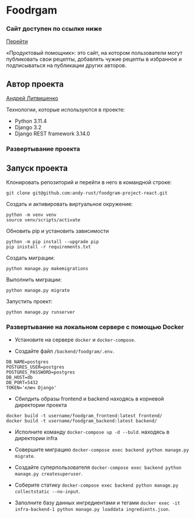 # Foodrgam
### Сайт доступен по ссылке ниже
[Перейти](https://andy-foodgram.ddns.net)

 «Продуктовый помощник»: это сайт, на котором пользователи могут публиковать свои рецепты, добавлять чужие рецепты в избранное и подписываться на публикации других авторов.

## Автор проекта

[Андрей Литвищенко](https://github.com/andy-rust)

Технологии, которые используются в проекте:
- Python 3.11.4
- Django 3.2
- Django REST framework 3.14.0

### Развертывание проекта

## Запуск проекта

Клонировать репозиторий и перейти в него в командной строке:

```
git clone git@github.com:andy-rust/foodgram-project-react.git
```
Cоздать и активировать виртуальное окружение:

```
python -m venv venv
source venv/scripts/activate
```

Обновить pip и установить зависимости

```
python -m pip install --upgrade pip
pip inistall -r requirements.txt
```

Создать миграции:

```
python manage.py makemigrations
```

Выполнить миграции:

```
python manage.py migrate
```

Запустить проект:

```
python manage.py runserver
```

### Развертывание на локальном сервере c помощью Docker

- Установите на сервере `docker` и `docker-compose`.

- Создайте файл `/backend/foodgram/.env`.
```
DB_NAME=postgres
POSTGRES_USER=postgres
POSTGRES_PASSWORD=postgres
DB_HOST=db
DB_PORT=5432
TOKEN='ключ Django'
```
- Сбилдить образы frontend и backend находясь в корневой директории проекта
```
docker build -t username/foodgram_frontend:latest frontend/
docker build -t username/foodgram_backend:latest backend/
```

- Исполните команду `docker-compose up -d --buld`. находясь в директории infra

- Совершите миграцию `docker-compose exec backend python manage.py migrate`.

- Создайте суперпользователя `docker-compose exec backend python manage.py createsuperuser`.

- Соберите статику `docker-compose exec backend python manage.py collectstatic --no-input`.

- Заполните базу данных ингредиентами и тегами `docker exec -it infra-backend-1 python manage.py loaddata ingredients.json`.
